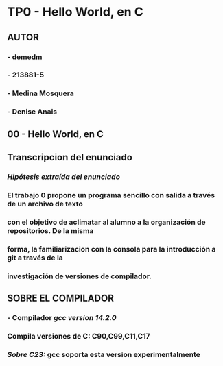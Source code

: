 # TP0 - Hello World, en C
## **AUTOR**
###     - demedm
###     - 213881-5
###     - Medina Mosquera 
###     - Denise Anais 
## **00 - Hello World, en C**
## **Transcripcion del enunciado**


###     *Hipótesis extraída del enunciado*
###     El trabajo 0 propone un programa sencillo con salida a través de un archivo de texto
###     con el objetivo de aclimatar al alumno a la organización de repositorios. De la misma
###     forma, la familiarizacion con la consola para la introducción a git a través de la 
###     investigación de versiones de compilador. 

## **SOBRE EL COMPILADOR**
### - Compilador *gcc version 14.2.0*
### Compila versiones de C: C90,C99,C11,C17
###    *Sobre C23:* gcc soporta esta version experimentalmente